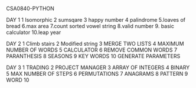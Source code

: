 CSA0840-PYTHON  

DAY 1
1 Isomorphic
2 sumsqare
3 happy number
4 palindrome
5.loaves of bread
6.max area
7.count sorted vowel string
8.valid number
9. basic calculator
10.leap year

DAY 2
1 Climb stairs
2 Modified string
3 MERGE TWO LISTS
4 MAXIMUM NUMBER OF WORDS
5 CALCULATOR
6 REMOVE COMMON WORDS
7 PARANTHESIS
8 SEASONS
9 KEY WORDS
10 GENERATE PARAMETERS

DAY 3
1 TRADING
2 PROJECT MANAGER
3 ARRAY OF INTEGERS
4 BINARY
5 MAX NUMBER OF STEPS
6 PERMUTATIONS
7 ANAGRAMS
8 PATTERN 
9 WORD
10 
